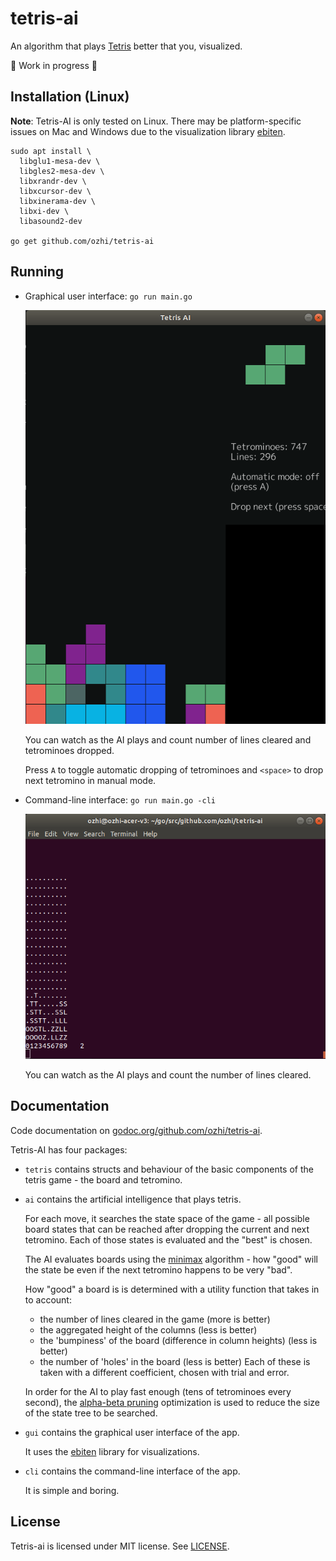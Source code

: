 # tetris-ai
An algorithm that plays [Tetris](https://en.wikipedia.org/wiki/Tetris) better that you, visualized.

:construction: Work in progress :construction:

## Installation (Linux)

__Note__: Tetris-AI is only tested on Linux. There may be platform-specific issues on Mac and Windows due to the visualization library [ebiten](https://hajimehoshi.github.io/ebiten/).

```
sudo apt install \
  libglu1-mesa-dev \
  libgles2-mesa-dev \
  libxrandr-dev \
  libxcursor-dev \
  libxinerama-dev \
  libxi-dev \
  libasound2-dev

go get github.com/ozhi/tetris-ai
```

## Running

* Graphical user interface: `go run main.go`

  ![screenshot-gui.png](screenshot-gui.png)

  You can watch as the AI plays and count number of lines cleared and tetrominoes dropped.

  Press `A` to toggle automatic dropping of tetrominoes and
  `<space>` to drop next tetromino in manual mode.

* Command-line interface: `go run main.go -cli`

  ![screenshot-cli.png](screenshot-cli.png)

  You can watch as the AI plays and count the number of lines cleared.

## Documentation

Code documentation on [godoc.org/github.com/ozhi/tetris-ai](https://godoc.org/github.com/ozhi/tetris-ai).

Tetris-AI has four packages:

* `tetris`
  contains structs and behaviour of the basic components of the tetris game - the board and tetromino.

* `ai`
  contains the artificial intelligence that plays tetris.

  For each move, it searches the state space of the game - all possible board states that can be
  reached after dropping the current and next tetromino. Each of those states is evaluated and
  the "best" is chosen.

  The AI evaluates boards using the [minimax](https://en.wikipedia.org/wiki/Minimax) algorithm -
  how "good" will the state be even if the next tetromino happens to be very "bad".

  How "good" a board is is determined with a utility function that takes in to account:
  * the number of lines cleared in the game (more is better)
  * the aggregated height of the columns (less is better)
  * the 'bumpiness' of the board (difference in column heights) (less is better)
  * the number of 'holes' in the board (less is better)
  Each of these is taken with a different coefficient, chosen with trial and error.

  In order for the AI to play fast enough (tens of tetrominoes every second),
  the [alpha-beta pruning](https://en.wikipedia.org/wiki/Alpha%E2%80%93beta_pruning) optimization
  is used to reduce the size of the state tree to be searched.

* `gui`
  contains the graphical user interface of the app.

  It uses the [ebiten](https://hajimehoshi.github.io/ebiten/) library for visualizations.

* `cli`
  contains the command-line interface of the app.

  It is simple and boring.

## License

Tetris-ai is licensed under MIT license. See [LICENSE](./LICENSE).

